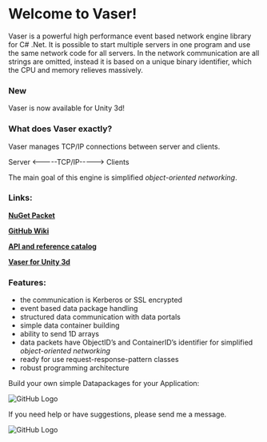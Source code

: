 # Welcome to Vaser!

Vaser is a powerful high performance event based network engine library for C# .Net. 
It is possible to start multiple servers in one program and use the same network code for all servers. 
In the network communication are all strings are omitted, instead it is based on a unique binary identifier, which the CPU and memory relieves massively.

### New

Vaser is now available for Unity 3d!

### What does Vaser exactly?

Vaser manages TCP/IP connections between server and clients.

Server <-----TCP/IP-----> Clients


The main goal of this engine is simplified _object-oriented networking_.

### Links:
**[NuGet Packet](https://www.nuget.org/packages/Vaser/)**

**[GitHub Wiki](https://github.com/Meoqan/Vaser/wiki)**

**[API and reference catalog](http://clusterware.de/Doc/)**

**[Vaser for Unity 3d](http://clusterware.de/Downloads)**

### Features:

+ the communication is Kerberos or SSL encrypted
+ event based data package handling
+ structured data communication with data portals
+ simple data container building
+ ability to send 1D arrays
+ data packets have ObjectID’s and ContainerID’s identifier for simplified _object-oriented networking_
+ ready for use request-response-pattern classes
+ robust programming architecture

Build your own simple Datapackages for your Application:

![GitHub Logo](http://clusterware.de/images/MyDataPacket.png)


If you need help or have suggestions, please send me a message.

![GitHub Logo](http://clusterware.de/images/cluster-logo-s.png)
